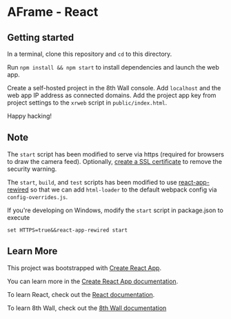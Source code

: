 # AFrame - React

## Getting started

In a terminal, clone this repository and `cd` to this directory.

Run `npm install && npm start` to install dependencies and launch the web app.

Create a self-hosted project in the 8th Wall console. Add `localhost` and the web app IP address as connected domains. Add the project app key from project settings to the `xrweb` script in `public/index.html`.

Happy hacking!

## Note

The `start` script has been modified to serve via https (required for browsers to draw the camera feed). Optionally, [create a SSL certificate](https://www.freecodecamp.org/news/how-to-set-up-https-locally-with-create-react-app/) to remove the security warning.

The `start`, `build`, and `test` scripts has been modified to use [react-app-rewired](https://github.com/timarney/react-app-rewired) so that we can add `html-loader` to the default webpack config via `config-overrides.js`.

If you're developing on Windows, modify the `start` script in package.json to execute
```
set HTTPS=true&&react-app-rewired start
```

## Learn More

This project was bootstrapped with [Create React App](https://github.com/facebook/create-react-app).

You can learn more in the [Create React App documentation](https://facebook.github.io/create-react-app/docs/getting-started).

To learn React, check out the [React documentation](https://reactjs.org/).

To learn 8th Wall, check out the [8th Wall documentation](https://www.8thwall.com/docs/web/)

